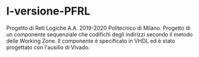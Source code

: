# I-versione-PFRL
Progetto di Reti Logiche A.A. 2019-2020 Politecnico di Milano. Progetto di un componente sequenziale che codifichi degli indirizzi secondo il metodo delle Working Zone. Il componente è specificato in VHDL ed è stato progettato con l'ausilio di Vivado.
